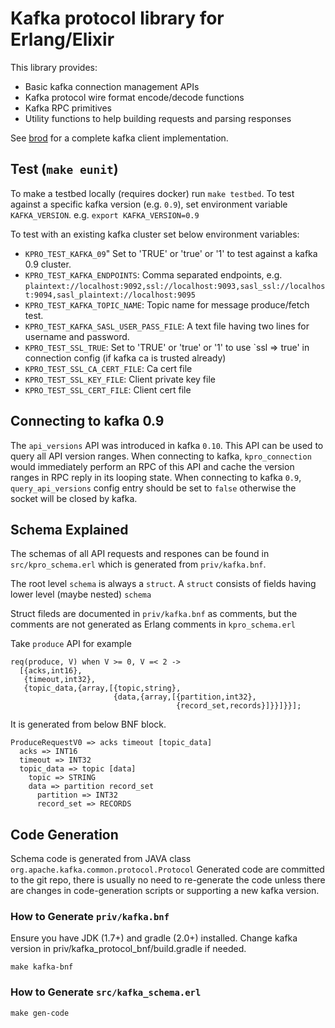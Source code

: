 # Kafka protocol library for Erlang/Elixir

This library provides:

* Basic kafka connection management APIs
* Kafka protocol wire format encode/decode functions
* Kafka RPC primitives
* Utility functions to help building requests and parsing responses

See [brod](https://github.com/klarna/brod) for a complete kafka client implementation.

## Test (`make eunit`)

To make a testbed locally (requires docker) run `make testbed`.
To test against a specific kafka version (e.g. `0.9`), set environment variable `KAFKA_VERSION`. e.g. `export KAFKA_VERSION=0.9`

To test with an existing kafka cluster set below environment variables:

- `KPRO_TEST_KAFKA_09`" Set to 'TRUE' or 'true' or '1' to test against a kafka 0.9 cluster.
- `KPRO_TEST_KAFKA_ENDPOINTS`: Comma separated endpoints, e.g. `plaintext://localhost:9092,ssl://localhost:9093,sasl_ssl://localhost:9094,sasl_plaintext://localhost:9095`
- `KPRO_TEST_KAFKA_TOPIC_NAME`: Topic name for message produce/fetch test.
- `KPRO_TEST_KAFKA_SASL_USER_PASS_FILE`: A text file having two lines for username and password.
- `KPRO_TEST_SSL_TRUE`: Set to 'TRUE' or 'true' or '1' to use `ssl => true' in connection config (if kafka ca is trusted already)
- `KPRO_TEST_SSL_CA_CERT_FILE`: Ca cert file
- `KPRO_TEST_SSL_KEY_FILE`: Client private key file
- `KPRO_TEST_SSL_CERT_FILE`: Client cert file

## Connecting to kafka 0.9

The `api_versions` API was introduced in kafka `0.10`.
This API can be used to query all API version ranges.
When connecting to kafka, `kpro_connection` would immediately perform an RPC of this API
and cache the version ranges in RPC reply in its looping state.
When connecting to kafka `0.9`, `query_api_versions` config entry should be set to `false`
otherwise the socket will be closed by kafka.

## Schema Explained

The schemas of all API requests and respones can be found in `src/kpro_schema.erl`
which is generated from `priv/kafka.bnf`.

The root level `schema` is always a `struct`.
A `struct` consists of fields having lower level (maybe nested) `schema`

Struct fileds are documented in `priv/kafka.bnf` as comments,
but the comments are not generated as Erlang comments in `kpro_schema.erl`

Take `produce` API for example

```
req(produce, V) when V >= 0, V =< 2 ->
  [{acks,int16},
   {timeout,int32},
   {topic_data,{array,[{topic,string},
                       {data,{array,[{partition,int32},
                                     {record_set,records}]}}]}}];
```

It is generated from below BNF block.

```
ProduceRequestV0 => acks timeout [topic_data]
  acks => INT16
  timeout => INT32
  topic_data => topic [data]
    topic => STRING
    data => partition record_set
      partition => INT32
      record_set => RECORDS
```

## Code Generation

Schema code is generated from JAVA class `org.apache.kafka.common.protocol.Protocol`
Generated code are committed to the git repo, there is usually no need to re-generate
the code unless there are changes in code-generation scripts or supporting a new kafka version.

### How to Generate `priv/kafka.bnf`

Ensure you have JDK (1.7+) and gradle (2.0+) installed.
Change kafka version in priv/kafka_protocol_bnf/build.gradle if needed.

```
make kafka-bnf
```

### How to Generate `src/kafka_schema.erl`

```
make gen-code
```
